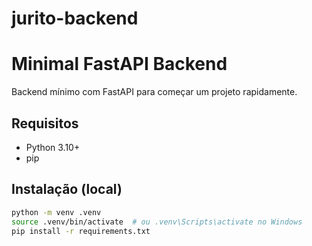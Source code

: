 # jurito-backend

# Minimal FastAPI Backend

Backend mínimo com FastAPI para começar um projeto rapidamente.

## Requisitos
- Python 3.10+
- pip

## Instalação (local)

```bash
python -m venv .venv
source .venv/bin/activate  # ou .venv\Scripts\activate no Windows
pip install -r requirements.txt
